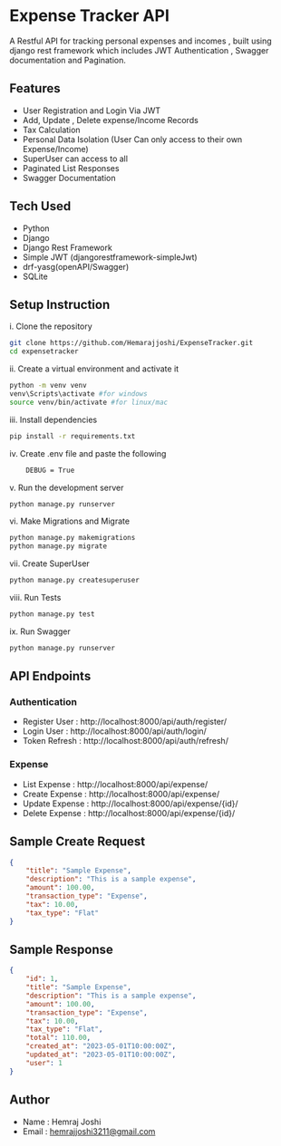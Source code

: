 # Expense Tracker API
A Restful API for tracking personal expenses and incomes , built using django rest framework which includes
 JWT Authentication , Swagger documentation and Pagination. 


## Features
- User Registration and Login Via JWT
- Add, Update , Delete expense/Income Records
- Tax Calculation
- Personal Data Isolation (User Can only access to their own Expense/Income)
- SuperUser can access to all
- Paginated List Responses
- Swagger Documentation


## Tech Used
- Python 
- Django
- Django Rest Framework
- Simple JWT (djangorestframework-simpleJwt)
- drf-yasg(openAPI/Swagger)
- SQLite


## Setup Instruction

i. Clone the repository

```bash
git clone https://github.com/Hemarajjoshi/ExpenseTracker.git
cd expensetracker
```

ii. Create a virtual environment and activate it

```bash 
python -m venv venv
venv\Scripts\activate #for windows 
source venv/bin/activate #for linux/mac
```

iii. Install dependencies

```bash
pip install -r requirements.txt
```

iv. Create .env file and paste the following 

```bash
    DEBUG = True
```


v. Run the development server

```bash
python manage.py runserver
```

vi. Make Migrations and Migrate

```bash
python manage.py makemigrations
python manage.py migrate
```

vii. Create SuperUser

```bash
python manage.py createsuperuser
```

viii. Run Tests

```bash
python manage.py test
```

ix. Run Swagger

```bash
python manage.py runserver
```

## API Endpoints


### Authentication
- Register User : http://localhost:8000/api/auth/register/
- Login User : http://localhost:8000/api/auth/login/
- Token Refresh : http://localhost:8000/api/auth/refresh/

### Expense
- List Expense : http://localhost:8000/api/expense/
- Create Expense : http://localhost:8000/api/expense/
- Update Expense : http://localhost:8000/api/expense/{id}/
- Delete Expense : http://localhost:8000/api/expense/{id}/


## Sample Create Request

```json
{
    "title": "Sample Expense",
    "description": "This is a sample expense",
    "amount": 100.00,
    "transaction_type": "Expense",
    "tax": 10.00,
    "tax_type": "Flat"
}
```

## Sample Response

```json
{
    "id": 1,
    "title": "Sample Expense",
    "description": "This is a sample expense",
    "amount": 100.00,
    "transaction_type": "Expense",
    "tax": 10.00,
    "tax_type": "Flat",
    "total": 110.00,
    "created_at": "2023-05-01T10:00:00Z",
    "updated_at": "2023-05-01T10:00:00Z",
    "user": 1
}
```

## Author 

- Name : Hemraj Joshi
- Email : hemrajjoshi3211@gmail.com


